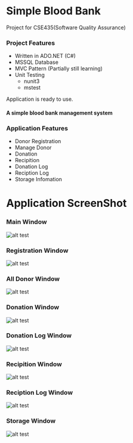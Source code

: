 # Simple Blood Bank
Project for CSE435(Software Quality Assurance)

### Project Features
  * Written in ADO.NET (C#)
  * MSSQL Database
  * MVC Pattern (Partially still learning)
  * Unit Testing
    * nunit3
    * mstest

Application is ready to use.

#### A simple blood bank management system

### Application Features
  * Donor Registration
  * Manage Donor
  * Donation
  * Recipition
  * Donation Log
  * Reciption Log
  * Storage Infomation
  
# Application ScreenShot
### Main Window
![alt test][mainpage]

### Registration Window
![alt test][registration]

### All Donor Window
![alt test][alluser]

### Donation Window
![alt test][donation]

### Donation Log Window
![alt test][donationlog]

### Recipition Window
![alt test][recipient]

### Reciption Log Window
![alt test][recipientlog]

### Storage Window
![alt test][storage]




[mainpage]: ./screenshots/MainPage.PNG
[registration]: ./screenshots/Registration.PNG
[alluser]: ./screenshots/AllUser.PNG
[storage]: ./screenshots/Storage.PNG
[donation]: ./screenshots/Donation.PNG
[donationlog]: ./screenshots/DonationLog.PNG
[recipient]: ./screenshots/Recipient.PNG
[recipientlog]: ./screenshots/RecipientLog.PNG
